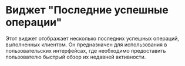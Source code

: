# Виджет "Последние успешные операции"

Этот виджет отображает несколько последних успешных операций, выполненных клиентом. Он предназначен для использования в пользовательских интерфейсах, где необходимо предоставить пользователю быстрый обзор их недавней активности.
